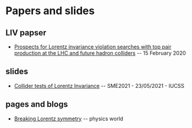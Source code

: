 # Papers and slides


## LIV papser

* [Prospects for Lorentz invariance violation searches with top pair
production at the LHC and future hadron colliders](https://link.springer.com/content/pdf/10.1140/epjc/s10052-020-7715-2.pdf?pdf=button%20sticky) -- 15 February 2020   





## slides
* [Collider tests of Lorentz Invariance](https://iucss.sitehost.iu.edu/sme2021/lectures/Chanon.pdf) -- SME2021 - 23/05/2021 - IUCSS   


## pages and blogs  
* [Breaking Lorentz symmetry](https://physicsworld.com/a/breaking-lorentz-symmetry/) -- physics world   



